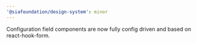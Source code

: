 ```yaml
---
'@siafoundation/design-system': minor
---
```


Configuration field components are now fully config driven and based on react-hook-form.
